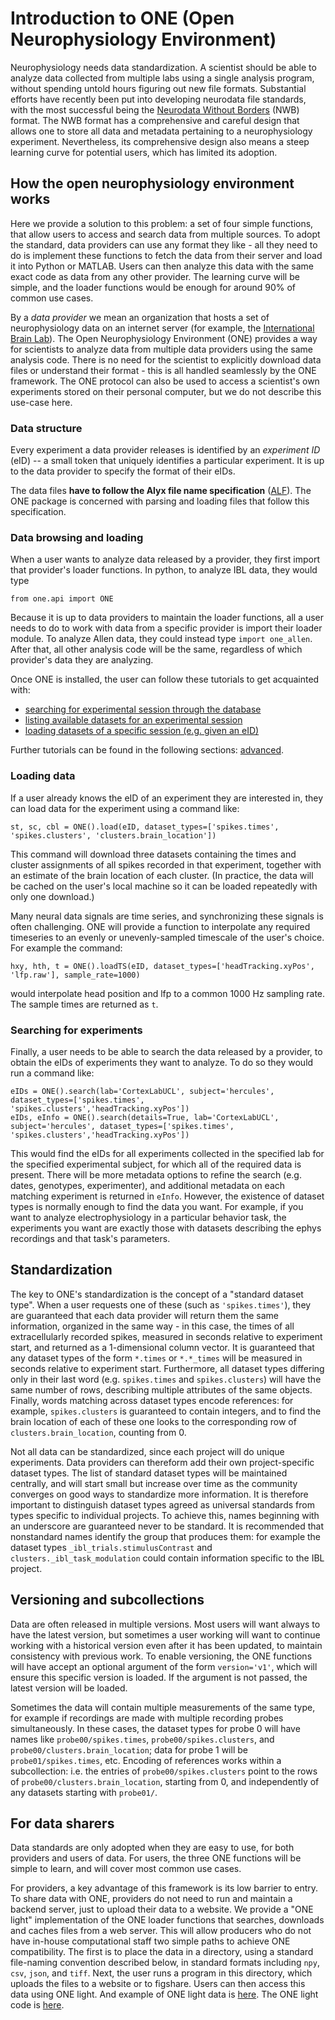 # Introduction to ONE (Open Neurophysiology Environment)

Neurophysiology needs data standardization.
A scientist should be able to analyze data collected from multiple labs using a single analysis program,
without spending untold hours figuring out new file formats.
Substantial efforts have recently been put into developing neurodata file standards, 
with the most successful being the [Neurodata Without Borders](https://www.nwb.org/) (NWB) format. 
The NWB format has a comprehensive and careful design that allows one to store all data and metadata 
pertaining to a neurophysiology experiment.
Nevertheless, its comprehensive design also means a steep learning curve for potential users, which has limited its adoption.

## How the open neurophysiology environment works

Here we provide a solution to this problem: a set of four simple functions, 
that allow users to access and search data from multiple sources. 
To adopt the standard, data providers can use any format they like - 
all they need to do is implement these functions to fetch the data from their server and load it into Python or MATLAB. 
Users can then analyze this data with the same exact code as data from any other provider. 
The learning curve will be simple, and the loader functions would be enough for around 90% of common use cases.

By a *data provider* we mean an organization that hosts a set of neurophysiology data on an internet server (for example, the [International Brain Lab](https://www.internationalbrainlab.com/)). The Open Neurophysiology Environment (ONE) provides a way for scientists to analyze data from multiple data providers using the same analysis code. There is no need for the scientist to explicitly download data files or understand their format - this is all handled seamlessly by the ONE framework. The ONE protocol can also be used to access a scientist's own experiments stored on their personal computer, but we do not describe this use-case here.


### Data structure
Every experiment a data provider releases is identified by an *experiment ID* (eID) -- a small token that uniquely identifies a particular experiment. 
It is up to the data provider to specify the format of their eIDs. 

The data files **have to follow the Alyx file name specification** ([ALF](../alf)).
The ONE package is concerned with parsing and loading files that follow this specification.

### Data browsing and loading
When a user wants to analyze data released by a provider, they 
first import that provider's loader functions. In python, to analyze IBL data, they would type
```
from one.api import ONE
```
Because it is up to data providers to maintain the loader functions, 
all a user needs to do to work with data from a specific provider is import their loader module. 
To analyze Allen data, they could instead type `import one_allen`. After that, all other analysis code will be the same,
regardless of which provider's data they are analyzing.

Once ONE is installed, the user can follow these tutorials to get acquainted with:
- [searching for experimental session through the database](../../notebooks/one_search/one_search)
- [listing available datasets for an experimental session](../../notebooks/one_list/one_list)
- [loading datasets of a specific session (e.g. given an eID)](../../notebooks/one_load/one_load)

Further tutorials can be found in the following sections: [advanced](../../notebooks/one_advanced/one_advanced).

### Loading data

If a user already knows the eID of an experiment they are interested in, they can load data for the experiment using a command like:
```
st, sc, cbl = ONE().load(eID, dataset_types=['spikes.times', 'spikes.clusters', 'clusters.brain_location'])
```
This command will download three datasets containing the times and cluster assignments of all spikes recorded in that experiment, together with an estimate of the brain location of each cluster. (In practice, the data will be cached on the user's local machine so it can be loaded repeatedly with only one download.)

Many neural data signals are time series, and synchronizing these signals is often challenging. ONE will provide a function to interpolate any required timeseries to an evenly or unevenly-sampled timescale of the user's choice. For example the command:
```
hxy, hth, t = ONE().loadTS(eID, dataset_types=['headTracking.xyPos', 'lfp.raw'], sample_rate=1000)
```
would interpolate head position and lfp to a common 1000 Hz sampling rate. The sample times are returned as `t`.

### Searching for experiments
Finally, a user needs to be able to search the data released by a provider, to obtain the eIDs of experiments they want to analyze. To do so they would run a command like:
```
eIDs = ONE().search(lab='CortexLabUCL', subject='hercules', dataset_types=['spikes.times', 'spikes.clusters','headTracking.xyPos'])
eIDs, eInfo = ONE().search(details=True, lab='CortexLabUCL', subject='hercules', dataset_types=['spikes.times', 'spikes.clusters','headTracking.xyPos'])
```
This would find the eIDs for all experiments collected in the specified lab for the specified experimental subject, for which all of the required data is present. There will be more metadata options to refine the search (e.g. dates, genotypes, experimenter), and additional metadata on each matching experiment is returned in `eInfo`. However, the existence of dataset types is normally enough to find the data you want. For example, if you want to analyze electrophysiology in a particular behavior task, the experiments you want are exactly those with datasets describing the ephys recordings and that task's parameters.

## Standardization

The key to ONE's standardization is the concept of a "standard dataset type".
When a user requests one of these (such as `'spikes.times'`), they are guaranteed that each data provider will return them the same information, organized in the same way - in this case, the times of all extracellularly recorded spikes, measured in seconds relative to experiment start, and returned as a 1-dimensional column vector. It is guaranteed that any dataset types of the form `*.times` or `*.*_times` will be measured in seconds relative to experiment start. Furthermore, all dataset types differing only in their last word (e.g. `spikes.times` and `spikes.clusters`) will have the same number of rows, describing multiple attributes of the same objects. Finally, words matching across dataset types encode references: for example, `spikes.clusters` is guaranteed to contain integers, and to find the brain location of each of these one looks to the corresponding row of `clusters.brain_location`, counting from 0.

Not all data can be standardized, since each project will do unique experiments. Data providers can thereform add their own project-specific dataset types. The list of standard dataset types will be maintained centrally, and will start small but increase over time as the community converges on good ways to standardize more information. It is therefore important to distinguish dataset types agreed as universal standards from types specific to individual projects. To achieve this, names beginning with an underscore are guaranteed never to be standard. It is recommended that nonstandard names identify the group that produces them: for example the dataset types `_ibl_trials.stimulusContrast` and `clusters._ibl_task_modulation` could contain information specific to the IBL project.

## Versioning and subcollections

Data are often released in multiple versions. Most users will want always to have the latest version, but sometimes a user working will want to continue working with a historical version even after it has been updated,
to maintain consistency with previous work.
To enable versioning, the ONE functions will have accept an optional argument of the form `version='v1'`, which will ensure this specific version is loaded. If the argument is not passed, the latest version will be loaded. 

Sometimes the data will contain multiple measurements of the same type, for example if recordings are made with multiple recording probes simultaneously. In these cases, the dataset types for probe 0 will have names like `probe00/spikes.times`, `probe00/spikes.clusters`, and `probe00/clusters.brain_location`; data for probe 1 will be `probe01/spikes.times`, etc. Encoding of references works within a subcollection: i.e. the entries of `probe00/spikes.clusters` point to the rows of `probe00/clusters.brain_location`, starting from 0, and independently of any datasets starting with `probe01/`.

## For data sharers

Data standards are only adopted when they are easy to use, for both providers and users of data. For users, the three ONE functions will be simple to learn, and will cover most common use cases.

For providers, a key advantage of this framework is its low barrier to entry. To share data with ONE, providers do not need to run and maintain a backend server, just to upload their data to a website. We provide a "ONE light" implementation of the ONE loader functions that searches, downloads and caches files from a web server. This will allow producers who do not have in-house computational staff two simple paths to achieve ONE compatibility. The first is to place the data in a directory, using a standard file-naming convention described below, in standard formats including `npy`, `csv`, `json`, and `tiff`. Next, the user runs a program in this directory, which uploads the files to a website or to figshare. Users can then access this data using ONE light. And example of ONE light data is [here](https://figshare.com/articles/Test1/9917741). The ONE light code is [here](https://github.com/int-brain-lab/ibllib/tree/onelight/oneibl#one-light).
